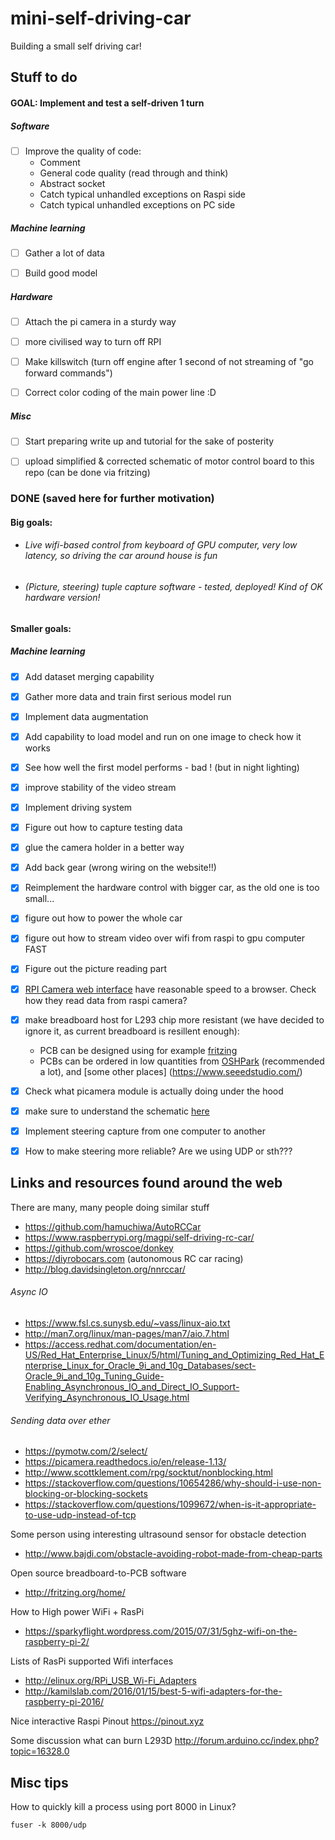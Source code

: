 # mini-self-driving-car
Building a small self driving car!


## Stuff to do

#### GOAL: Implement and test a self-driven 1 turn


##### Software
- [ ] Improve the quality of code:
   - Comment
   - General code quality (read through and think)
   - Abstract socket
   - Catch typical unhandled exceptions on Raspi side
   - Catch typical unhandled exceptions on PC side


##### Machine learning
- [ ] Gather a lot of data
- [ ] Build good model


##### Hardware
- [ ] Attach the pi camera in a sturdy way
- [ ] more civilised way to turn off RPI
- [ ] Make killswitch (turn off engine after 1 second of not streaming of "go forward commands")
- [ ] Correct color coding of the main power line :D


##### Misc
 - [ ] Start preparing write up and tutorial for the sake of posterity
 - [ ] upload simplified & corrected schematic of motor control board to this repo (can be done via fritzing)


### DONE (saved here for further motivation)

#### Big goals:
- ######  Live wifi-based control from keyboard of GPU computer, very low latency, so driving the car around house is fun
- ######  (Picture, steering) tuple capture software - tested, deployed! Kind of OK hardware version!

#### Smaller goals:


##### Machine learning
- [X] Add dataset merging capability
- [X] Gather more data and train first serious model run
- [X] Implement data augmentation
- [X] Add capability to load model and run on one image to check how it works
- [X] See how well the first model performs - bad ! (but in night lighting)


- [X] improve stability of the video stream
- [X] Implement driving system
- [X] Figure out how to capture testing data        
- [X] glue the camera holder in a better way
- [X] Add back gear (wrong wiring on the website!!)
- [X] Reimplement the hardware control with bigger car, as the old one is too small...
- [x] figure out how to power the whole car
- [X] figure out how to stream video over wifi from raspi to gpu computer FAST
- [X] Figure out the picture reading part
- [X] [RPI Camera web interface](http://elinux.org/RPi-Cam-Web-Interface) have reasonable speed to a browser.
           Check how they read data from raspi camera?
- [X] make breadboard host for L293 chip more resistant (we have decided to ignore it, as current breadboard is resillent enough):
    - PCB can be designed using for example [fritzing](fritzing.org)
    - PCBs can be ordered in low quantities from [OSHPark](https://oshpark.com/) (recommended a lot), and [some other places] (https://www.seeedstudio.com/)
- [X] Check what picamera module is actually doing under the hood
- [x] make sure to understand the schematic [here](https://business.tutsplus.com/tutorials/controlling-dc-motors-using-python-with-a-raspberry-pi--cms-20051)      
- [X] Implement steering capture from one computer to another
- [X] How to make steering more reliable? Are we using UDP or sth???
    

## Links and resources found around the web

There are many, many people doing similar stuff

- https://github.com/hamuchiwa/AutoRCCar
- https://www.raspberrypi.org/magpi/self-driving-rc-car/
- https://github.com/wroscoe/donkey
- https://diyrobocars.com (autonomous RC car racing)
- http://blog.davidsingleton.org/nnrccar/

###### Async IO
- https://www.fsl.cs.sunysb.edu/~vass/linux-aio.txt
- http://man7.org/linux/man-pages/man7/aio.7.html
- https://access.redhat.com/documentation/en-US/Red_Hat_Enterprise_Linux/5/html/Tuning_and_Optimizing_Red_Hat_Enterprise_Linux_for_Oracle_9i_and_10g_Databases/sect-Oracle_9i_and_10g_Tuning_Guide-Enabling_Asynchronous_IO_and_Direct_IO_Support-Verifying_Asynchronous_IO_Usage.html


###### Sending data over ether

- https://pymotw.com/2/select/
- https://picamera.readthedocs.io/en/release-1.13/
- http://www.scottklement.com/rpg/socktut/nonblocking.html
- https://stackoverflow.com/questions/10654286/why-should-i-use-non-blocking-or-blocking-sockets
- https://stackoverflow.com/questions/1099672/when-is-it-appropriate-to-use-udp-instead-of-tcp

Some person using interesting ultrasound sensor for obstacle detection
- http://www.bajdi.com/obstacle-avoiding-robot-made-from-cheap-parts

Open source breadboard-to-PCB software
- http://fritzing.org/home/

How to High power WiFi + RasPi
- https://sparkyflight.wordpress.com/2015/07/31/5ghz-wifi-on-the-raspberry-pi-2/

Lists of RasPi supported Wifi interfaces
- http://elinux.org/RPi_USB_Wi-Fi_Adapters
- http://kamilslab.com/2016/01/15/best-5-wifi-adapters-for-the-raspberry-pi-2016/

Nice interactive Raspi Pinout
https://pinout.xyz

Some discussion what can burn L293D
http://forum.arduino.cc/index.php?topic=16328.0


## Misc tips

How to quickly kill a process using port 8000 in Linux?

```
fuser -k 8000/udp
```

